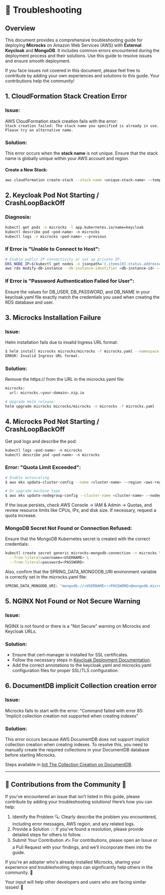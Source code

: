 # 🚀 Troubleshooting 

## Overview
This document provides a comprehensive troubleshooting guide for deploying **Microcks** on Amazon Web Services (AWS) with **External Keycloak** and **MongoDB**. It includes common errors encountered during the deployment process and their solutions. Use this guide to resolve issues and ensure smooth deployment.

If you face issues not covered in this document, please feel free to contribute by adding your own experiences and solutions to this guide. Your contributions help the community!

## 1. **CloudFormation Stack Creation Error**

### Issue:  
AWS CloudFormation stack creation fails with the error:  
`Stack creation failed: The stack name you specified is already in use. Please try an alternative name.`

### Solution:
This error occurs when the **stack name** is not unique. Ensure that the stack name is globally unique within your AWS account and region.

#### Create a New Stack:
```sh
aws cloudformation create-stack --stack-name <unique-stack-name> --template-body file://template.json --region <aws-region>
```

## 2.  Keycloak Pod Not Starting / CrashLoopBackOff

### Diagnosis:
```sh
kubectl get pods -n microcks -l app.kubernetes.io/name=keycloak
kubectl describe pod <pod-name> -n microcks
kubectl logs -n microcks <pod-name> --previous
```

### If Error is "Unable to Connect to Host":
```sh
# Enable public IP connectivity or set up private IP.
EKS_NODE_IP=$(kubectl get nodes -o jsonpath='{.items[0].status.addresses[?(@.type=="ExternalIP")].address}')
aws rds modify-db-instance --db-instance-identifier <db-instance-id> --vpc-security-group-ids <security-group-id> --region <aws-region>
```

### If Error is "Password Authentication Failed for User":
Ensure the values for DB_USER, DB_PASSWORD, and DB_NAME in your keycloak.yaml file exactly match the credentials you used when creating the RDS database and user.

## 3. Microcks Installation Failure

### Issue:
Helm installation fails due to invalid Ingress URL format:
```sh
$ helm install microcks microcks/microcks -f microcks.yaml --namespace microcks
ERROR: Invalid Ingress URL format.
```

### Solution:
Remove the https:// from the URL in the microcks.yaml file:
```sh
microcks:
  url: microcks.<your-domain>.nip.io
```
```sh
# Upgrade Helm release:
helm upgrade microcks microcks/microcks -n microcks -f microcks.yaml
```

## 4. Microcks Pod Not Starting / CrashLoopBackOff
Get pod logs and describe the pod:
```sh
kubectl logs <pod-name> -n microcks
kubectl describe pod <pod-name> -n microcks
```
### Error: "Quota Limit Exceeded":
```sh
# Enable autoscaling
$ aws eks update-cluster-config --name <cluster-name> --region <aws-region> --autoscaling-min-nodes 1 --autoscaling-max-nodes 5

# Or upgrade machine type
$ aws eks update-nodegroup-config --cluster-name <cluster-name> --nodegroup-name <nodegroup-name> --instance-types m5.large --region <aws-region>
```
If the issue persists, check AWS Console → IAM & Admin → Quotas, and review resource limits like CPUs, IPs, and disk size. If necessary, request a quota increase.

### MongoDB Secret Not Found or Connection Refused:
Ensure that the MongoDB Kubernetes secret is created with the correct credentials:
```sh
kubectl create secret generic microcks-mongodb-connection -n microcks \
  --from-literal=username=<USERNAME> \
  --from-literal=password=<PASSWORD>
```
Also, confirm that the SPRING_DATA_MONGODB_URI environment variable is correctly set in the microcks.yaml file:
```sh
SPRING_DATA_MONGODB_URI: "mongodb://<USERNAME>:<PASSWORD>@mongodb.microcks.svc.cluster.local:27017/microcks?authSource=microcks"
```

## 5. NGINX Not Found or Not Secure Warning
### Issue:
NGINX is not found or there is a "Not Secure" warning on Microcks and Keycloak URLs.

### Solution:
- Ensure that cert-manager is installed for SSL certificates.
- Follow the necessary steps in [Keycloak Deployment Documentation](https://github.com/Vaishnav88sk/community/blob/main/install/aws/keycloak-installation.md).
- Add the correct annotations to the keycloak.yaml and microcks.yaml configuration files for proper SSL/TLS configuration.

## 6. DocumentDB implicit Collection creation error
### Issue:
Microcks fails to start with the error: "Command failed with error 85: 'Implicit collection creation not supported when creating indexes"

### Solution:
This error occurs because AWS DocumentDB does not support implicit collection creation when creating indexes. To resolve this, you need to manually create the required collections in your DocumentDB database before starting Microcks.

Steps available in [Init The Collection Creation on DocumentDB](README.md#65-init-the-collections-on-documentdb).

---

## 📝 Contributions from the Community 🤝
If you’ve encountered an issue that isn’t listed in this guide, please contribute by adding your troubleshooting solutions! Here’s how you can help:
1. Identify the Problem 🔍: Clearly describe the problem you encountered, including error messages, AWS region, and any related logs.
2. Provide a Solution 💡: If you've found a resolution, please provide detailed steps for others to follow.
3. Submit Your Contribution ✍️: For contributions, please open an Issue or a Pull Request with your findings, and we’ll incorporate them into the guide.

If you're an adopter who's already installed Microcks, sharing your experience and troubleshooting steps can significantly help others in the community. 🌱

Your input will help other developers and users who are facing similar issues! 🌟